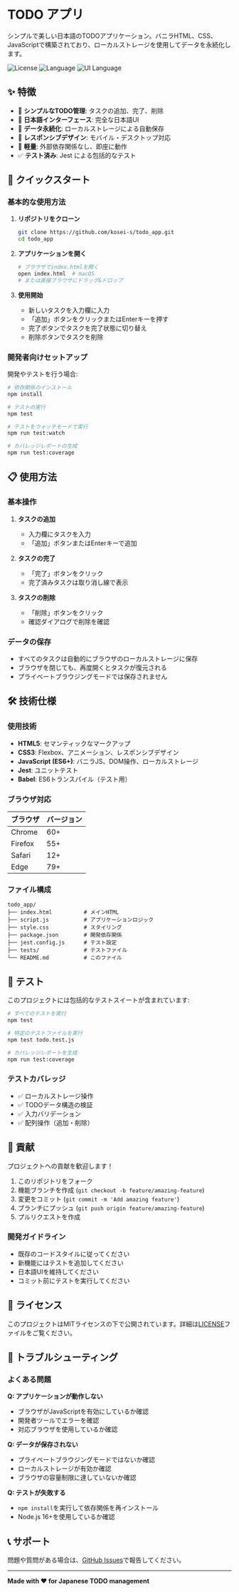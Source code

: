 # TODO アプリ

シンプルで美しい日本語のTODOアプリケーション。バニラHTML、CSS、JavaScriptで構築されており、ローカルストレージを使用してデータを永続化します。

![License](https://img.shields.io/badge/license-MIT-blue.svg)
![Language](https://img.shields.io/badge/language-JavaScript-yellow.svg)
![UI Language](https://img.shields.io/badge/UI-日本語-red.svg)

## ✨ 特徴

- 📝 **シンプルなTODO管理**: タスクの追加、完了、削除
- 🎌 **日本語インターフェース**: 完全な日本語UI
- 💾 **データ永続化**: ローカルストレージによる自動保存
- 📱 **レスポンシブデザイン**: モバイル・デスクトップ対応
- 🚀 **軽量**: 外部依存関係なし、即座に動作
- ✅ **テスト済み**: Jest による包括的なテスト

## 🚀 クイックスタート

### 基本的な使用方法

1. **リポジトリをクローン**
   ```bash
   git clone https://github.com/kosei-s/todo_app.git
   cd todo_app
   ```

2. **アプリケーションを開く**
   ```bash
   # ブラウザでindex.htmlを開く
   open index.html  # macOS
   # または直接ブラウザにドラッグ&ドロップ
   ```

3. **使用開始**
   - 新しいタスクを入力欄に入力
   - 「追加」ボタンをクリックまたはEnterキーを押す
   - 完了ボタンでタスクを完了状態に切り替え
   - 削除ボタンでタスクを削除

### 開発者向けセットアップ

開発やテストを行う場合:

```bash
# 依存関係のインストール
npm install

# テストの実行
npm test

# テストをウォッチモードで実行
npm run test:watch

# カバレッジレポートの生成
npm run test:coverage
```

## 📋 使用方法

### 基本操作

1. **タスクの追加**
   - 入力欄にタスクを入力
   - 「追加」ボタンまたはEnterキーで追加

2. **タスクの完了**
   - 「完了」ボタンをクリック
   - 完了済みタスクは取り消し線で表示

3. **タスクの削除**
   - 「削除」ボタンをクリック
   - 確認ダイアログで削除を確認

### データの保存

- すべてのタスクは自動的にブラウザのローカルストレージに保存
- ブラウザを閉じても、再度開くとタスクが復元される
- プライベートブラウジングモードでは保存されません

## 🛠️ 技術仕様

### 使用技術

- **HTML5**: セマンティックなマークアップ
- **CSS3**: Flexbox、アニメーション、レスポンシブデザイン
- **JavaScript (ES6+)**: バニラJS、DOM操作、ローカルストレージ
- **Jest**: ユニットテスト
- **Babel**: ES6トランスパイル（テスト用）

### ブラウザ対応

| ブラウザ | バージョン |
|---------|-----------|
| Chrome  | 60+       |
| Firefox | 55+       |
| Safari  | 12+       |
| Edge    | 79+       |

### ファイル構成

```
todo_app/
├── index.html          # メインHTML
├── script.js           # アプリケーションロジック
├── style.css           # スタイリング
├── package.json        # 開発依存関係
├── jest.config.js      # テスト設定
├── tests/              # テストファイル
└── README.md           # このファイル
```

## 🧪 テスト

このプロジェクトには包括的なテストスイートが含まれています:

```bash
# すべてのテストを実行
npm test

# 特定のテストファイルを実行
npm test todo.test.js

# カバレッジレポートを生成
npm run test:coverage
```

### テストカバレッジ

- ✅ ローカルストレージ操作
- ✅ TODOデータ構造の検証
- ✅ 入力バリデーション
- ✅ 配列操作（追加・削除）

## 🤝 貢献

プロジェクトへの貢献を歓迎します！

1. このリポジトリをフォーク
2. 機能ブランチを作成 (`git checkout -b feature/amazing-feature`)
3. 変更をコミット (`git commit -m 'Add amazing feature'`)
4. ブランチにプッシュ (`git push origin feature/amazing-feature`)
5. プルリクエストを作成

### 開発ガイドライン

- 既存のコードスタイルに従ってください
- 新機能にはテストを追加してください
- 日本語UIを維持してください
- コミット前にテストを実行してください

## 📄 ライセンス

このプロジェクトはMITライセンスの下で公開されています。詳細は[LICENSE](LICENSE)ファイルをご覧ください。

## 🔧 トラブルシューティング

### よくある問題

**Q: アプリケーションが動作しない**
- ブラウザがJavaScriptを有効にしているか確認
- 開発者ツールでエラーを確認
- 対応ブラウザを使用しているか確認

**Q: データが保存されない**
- プライベートブラウジングモードではないか確認
- ローカルストレージが有効か確認
- ブラウザの容量制限に達していないか確認

**Q: テストが失敗する**
- `npm install`を実行して依存関係を再インストール
- Node.js 16+を使用しているか確認

## 📞 サポート

問題や質問がある場合は、[GitHub Issues](https://github.com/kosei-s/todo_app/issues)で報告してください。

---

**Made with ❤️ for Japanese TODO management**